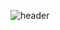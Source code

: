 ![header](https://capsule-render.vercel.app/api?type=wave&color=auto&height=200&section=header&text=Seoyoon%20Heo&fontSize=25)







